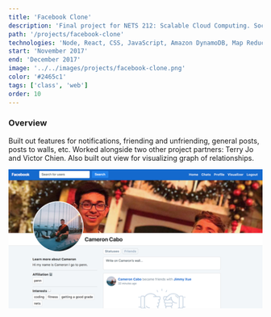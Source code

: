 ```yaml
---
title: 'Facebook Clone'
description: 'Final project for NETS 212: Scalable Cloud Computing. Social media platform.'
path: '/projects/facebook-clone'
technologies: 'Node, React, CSS, JavaScript, Amazon DynamoDB, Map Reduce'
start: 'November 2017'
end: 'December 2017'
image: '../../images/projects/facebook-clone.png'
color: '#2465c1'
tags: ['class', 'web']
order: 10
---
```


### Overview

Built out features for notifications, friending and unfriending, general posts, posts to walls, etc. Worked alongside two other project partners: Terry Jo and Victor Chien. Also built out view for visualizing graph of relationships.

![Profile page](../../images/projects/facebook-clone-2.png)
